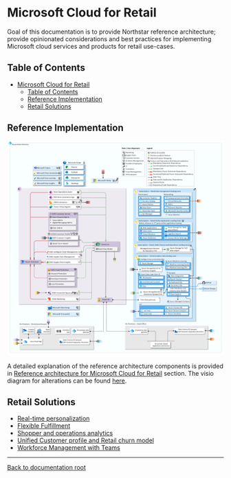 # Microsoft Cloud for Retail

Goal of this documentation is to provide Northstar reference architecture; provide opinionated considerations and best practices for implementing Microsoft cloud services and products for retail use-cases.

## Table of Contents

- [Microsoft Cloud for Retail](#microsoft-cloud-for-retail)
  - [Table of Contents](#table-of-contents)
  - [Reference Implementation](#reference-implementation)
  - [Retail Solutions](#retail-solutions)

## Reference Implementation

![reference-implementation](./media/mc4r-reference-architecture_v2.png)

A detailed explanation of the reference architecture components is provided in [Reference architecture for Microsoft Cloud for Retail](./referenceImplementation/README.md) section. The visio diagram for alterations can be found [here](./referenceImplementation/media/mc4r_v02.vsdx).

## Retail Solutions

- [Real-time personalization](./solutions/realtimePersonalization/README.md)
- [Flexible Fulfillment](./solutions/flexibleFulfillment/README.md)
- [Shopper and operations analytics](./solutions/shopperOpsAnalytics/README.md)
- [Unified Customer profile and Retail churn model](./solutions/unifiedCustomerProfile/README.md)
- [Workforce Management with Teams](./solutions/wrkforceMgmt/README.md)

---

[Back to documentation root](../README.md)
